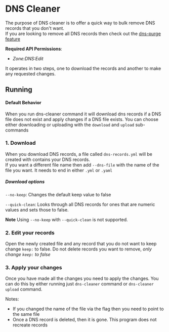 # DNS Cleaner

The purpose of DNS cleaner is to offer a quick way to bulk remove DNS records that you don't want.  
If you are looking to remove all DNS records then check out the [dns-purge feature](./dns-purge.md)

**Required API Permissions**:
- _Zone:DNS:Edit_


It operates in two steps, one to download the records and another to make any requested changes.


## Running

#### Default Behavior

When you run dns-cleaner command it will download dns records if a DNS file does not exist and apply changes if a DNS file exists.
You can choose either downloading or uploading with the `download` and `upload` sub-commands

### 1. Download

When you download DNS records, a file called `dns-records.yml` will be created with contains your DNS records.  
If you want a different file name then add `--dns-file` with the name of the file you want. It needs to end in either `.yml` or `.yaml`

##### Download options

`--no-keep`: Changes the default keep value to false

`--quick-clean`: Looks through all DNS records for ones that are numeric values and sets those to false.

**Note** Using `--no-keep` with `--quick-clean` is not supported.

### 2. Edit your records

Open the newly created file and any record that you do not want to keep change `keep:` to false. Do not delete records you want to remove, _only change `keep:` to false_

### 3. Apply your changes

Once you have made all the changes you need to apply the changes. You can do this by either running just `dns-cleaner` command or `dns-cleaner upload` command.

Notes:
  * If you changed the name of the file via the flag then you need to point to the same file
  * Once a DNS record is deleted, then it is gone. This program does not recreate records